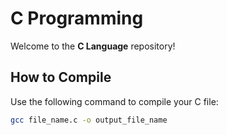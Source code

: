 # C Programming

Welcome to the **C Language** repository!

## How to Compile
Use the following command to compile your C file:
```bash
gcc file_name.c -o output_file_name
